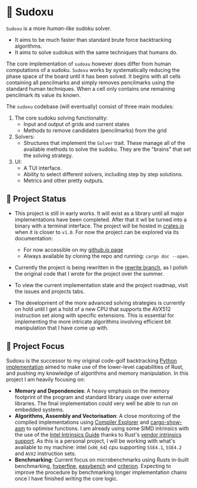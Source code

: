 # 🧩 Sudoxu

`Sudoxu` is a more *human-like* sudoku solver.

- It aims to be much faster than standard brute force backtracking algorithms.
- It aims to solve sudokus with the same techniques that humans do.


The core implementation of `sudoxu` however does differ from human computations of a sudoku. `Sudoxu` works by systematically reducing the phase space of the board until it has been solved. It begins with all cells containing all pencilmarks and simply removes pencilmarks using the standard human techniques. When a cell only contains one remaining pencilmark its value its known.


The `sudoxu` codebase (will eventually) consist of three main modules:

1. The core sudoku solving functionality:
    - Input and output of grids and current states
    - Methods to remove candidates (pencilmarks) from the grid
2. Solvers:
    - Structures that implement the `Solver` trait. These manage all of the available methods to solve the sudoku. They are the "brains" that set the solving strategy.
3. UI:
    - A TUI interface.
    - Ability to select different solvers, including step by step solutions.
    - Metrics and other pretty outputs.

## 🚧 Project Status

- This project is still in early works. It will exist as a library until all major implementations have been completed. After that it wil be turned into a binary with a terminal interface. The project will be hosted in [crates.io](https://crates.io/) when it is closer to `v1.0`. For now the project can be explored via its documentation:
    - For now accessible on my [github.io page](https://aritmos.github.io)
    - Always available by cloning the repo and running: `cargo doc --open`.

- Currently the project is being rewritten in the [rewrite branch](https://github.com/aritmos/sudoxu/tree/rewrite), as I polish the original code that I wrote for the project over the summer.

- To view the current implementation state and the project roadmap, visit the issues and projects tabs.

- The development of the more advanced solving strategies is currently on hold until I get a hold of a new CPU that supports the AVX512 instruction set along with specific extensions. This is essential for implementing the more intricate algorithms involving efficient bit manipulation that I have come up with.

## 🔭 Project Focus
Sudoxu is the successor to my original code-golf backtracking [Python implementation](https://gist.github.com/aritmos/abd51b581c261ce6ce9c25511e5ea7e7) aimed to make use of the lower-level capabilities of Rust, and pushing my knowledge of algorithms and memory manipulation. In this project I am heavily focusing on:

- **Memory and Dependencies**: A heavy emphasis on the memory footprint of the program and standard library usage over external libraries. The final implementation could very well be able to run on embedded systems. 
- **Algorithms, Assembly and Vectorisation**: A close monitoring of the compiled implementations using [Compiler Explorer](https://rust.godbolt.org/) and [cargo-show-asm](https://crates.io/crates/cargo-show-asm) to optimise functions. I am already using some SIMD intrinsics with the use of the [Intel Intrinsics Guide](https://www.intel.com/content/www/us/en/docs/intrinsics-guide/index.html) thanks to Rust's [vendor intrinsics support](https://doc.rust-lang.org/core/arch/index.html). As this is a personal project, I will be working with what's available to my machine: intel (`x86_64`) cpu supporting `SSE4.1`, `SSE4.2` and `AVX2` instruction sets.
- **Benchmarking**: Current focus on microbenchmarks using Rusts in-built benchmarking, [hyperfine](https://crates.io/crates/hyperfine), [easybench](https://crates.io/crates/easybench) and [criterion](https://crates.io/crates/criterion). Expecting to improve the procedure by benchmarking longer implementation chains once I have finished writing the core logic.
